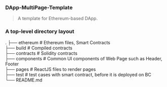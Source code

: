 ### DApp-MultiPage-Template ###
>A template for Ethereum-based  DApp.

### A  top-level directory layout
.
├── ethereum        # Ethereum files, Smart Contracts     
    ├── build      # Compiled contracts     
    ├── contracts  # Solidity contracts    
├── components      # Common UI components of Web Page such as Header, Footer                
├── pages           # ReactJS files to render pages    
├── test            # test cases with smart contract, before it is deployed on BC                              
└── README.md    
